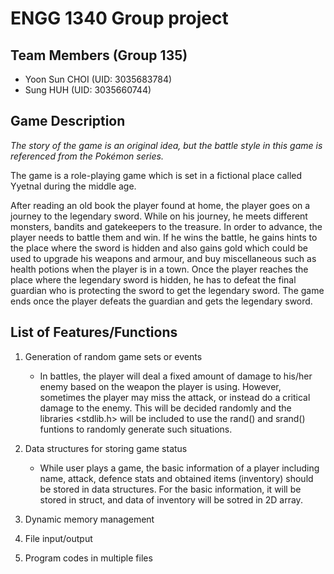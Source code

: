# ENGG 1340 Group project
## Team Members (Group 135)
- Yoon Sun CHOI (UID: 3035683784)
- Sung HUH (UID: 3035660744)

## Game Description
*The story of the game is an original idea, but the battle style in this game is referenced from the Pokémon series.*

The game is a role-playing game which is set in a fictional place called Yyetnal during the middle age.

After reading an old book the player found at home, the player goes on a journey to the legendary sword. While on his journey, he meets different monsters, bandits and gatekeepers to the treasure. In order to advance, the player needs to battle them and win. If he wins the battle, he gains hints to the place where the sword is hidden and also gains gold which could be used to upgrade his weapons and armour, and buy miscellaneous such as health potions when the player is in a town. Once the player reaches the place where the legendary sword is hidden, he has to defeat the final guardian who is protecting the sword to get the legendary sword. The game ends once the player defeats the guardian and gets the legendary sword.

## List of Features/Functions
1. Generation of random game sets or events
   - In battles, the player will deal a fixed amount of damage to his/her enemy based on the weapon the player is using. However, sometimes the player may miss the attack, or instead do a critical damage to the enemy. This will be decided randomly and the libraries <stdlib.h> will be included to use the rand() and srand() funtions to randomly generate such situations.

2. Data structures for storing game status
   - While user plays a game, the basic information of a player including name, attack, defence stats and obtained items (inventory) should be stored in data structures. For the basic information,  it will be stored in struct, and data of inventory will be sotred in 2D array.

3. Dynamic memory management

4. File input/output

5. Program codes in multiple files
